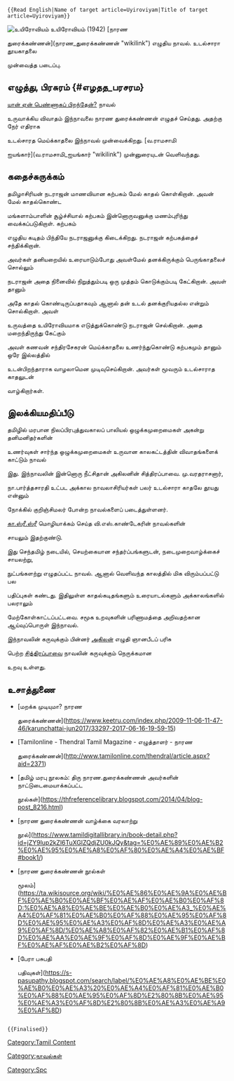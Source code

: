```{=mediawiki}
{{Read English|Name of target article=Uyiroviyam|Title of target article=Uyiroviyam}}
```
![உயிரோவியம்](உயிரோவியம்.jpg "உயிரோவியம்") உயிரோவியம் (1942) [நாரண
துரைக்கண்ணன்](நாரண_துரைக்கண்ணன் "wikilink") எழுதிய நாவல். உடல்சாரா தூயகாதலை
முன்வைத்த படைப்பு.

## எழுத்து, பிரசுரம் {#எழதத_பரசரம}

[யான் ஏன் பெண்ணாகப் பிறந்தேன்?](யான்_ஏன்_பெண்ணாகப்_பிறந்தேன்? "wikilink") நாவல்
உருவாக்கிய விவாதம் இந்நாவலை நாரண துரைக்கண்ணன் எழுதச் செய்தது. அதற்கு நேர் எதிராக
உடல்சாரத மெய்க்காதலை இந்நாவல் முன்வைக்கிறது. [வ.ராமசாமி
ஐயங்கார்](வ.ராமசாமி_ஐயங்கார் "wikilink") முன்னுரையுடன் வெளிவந்தது.

## கதைச்சுருக்கம்

தமிழாசிரியன் நடராஜன் மாணவியான கற்பகம் மேல் காதல் கொள்கிறான். அவன் மேல் காதல்கொண்ட
மங்களாம்பாளின் சூழ்ச்சியால் கற்பகம் இன்னொருவனுக்கு மணம்புரிந்து வைக்கப்படுகிறாள். கற்பகம்
எழுதிய கடிதம் பிந்தியே நடராஜனுக்கு கிடைக்கிறது. நடராஜன் கற்பகத்தைச் சந்திக்கிறான்.
அவர்கள் தனியறையில் உரையாடும்போது அவள்மேல் தனக்கிருக்கும் பெருங்காதலைச் சொல்லும்
நடராஜன் அதை நினைவில் நிறுத்தும்படி ஒரு முத்தம் கொடுக்கும்படி கேட்கிறான். அவள் தானும்
அதே காதல் கொண்டிருப்பதாகவும் ஆனால் தன் உடல் தனக்குரியதல்ல என்றும் சொல்கிறாள். அவள்
உருவத்தை உயிரோவியமாக எடுத்துக்கொண்டு நடராஜன் செல்கிறான். அதை மறைந்திருந்து கேட்கும்
அவள் கணவன் சந்திரசேகரன் மெய்க்காதலை உணர்ந்துகொண்டு கற்பகமும் தானும் ஒரே இல்லத்தில்
உடன்பிறந்தாராக வாழலாமென முடிவுசெய்கிறான். அவர்கள் மூவரும் உடல்சாராத காதலுடன்
வாழ்கிறார்கள்.

## இலக்கியமதிப்பீடு

தமிழில் மரபான நிலப்பிரபுத்துவகாலப் பாலியல் ஒழுக்கமுறைமைகள் அகன்று தனிமனிதர்களின்
உணர்வுகள் சார்ந்த ஒழுக்கமுறைமைகள் உருவான காலகட்டத்தின் விவாதங்களைக் காட்டும் நாவல்
இது. இந்நாவலின் இன்னொரு நீட்சிதான் அகிலனின் சித்திரப்பாவை. மு.வரதராசனார்,
நா.பார்த்தசாரதி உட்பட அக்கால நாவலாசிரியர்கள் பலர் உடல்சாரா காதலே தூயது என்னும்
நோக்கில் குறிஞ்சிமலர் போன்ற நாவல்களைப் படைத்துள்ளனர்.
[கா.ஸ்ரீ.ஸ்ரீ](கா.ஸ்ரீ.ஸ்ரீ "wikilink") மொழியாக்கம் செய்த வி.எஸ்.காண்டேகரின் நாவல்களின்
சாயலும் இதற்குண்டு.

இது செந்தமிழ் நடையில், செயற்கையான சந்தர்ப்பங்களுடன், நடைமுறைவாழ்க்கைச் சாயலற்று,
நுட்பங்களற்று எழுதப்பட்ட நாவல். ஆனால் வெளிவந்த காலத்தில் மிக விரும்பப்பட்டு பல
பதிப்புகள் கண்டது. இதிலுள்ள காதல்கடிதங்களும் உரையாடல்களும் அக்காலங்களில் பலராலும்
மேற்கோள்காட்டப்பட்டவை. சமூக உறவுகளின் பரிணாமத்தை அறிவதற்கான ஆய்வுப்பொருள் இந்நாவல்.

இந்நாவலின் கருவுக்கும் பின்னர் [அகிலன்](அகிலன் "wikilink") எழுதி ஞானபீடப் பரிசு
பெற்ற [சித்திரப்பாவை](சித்திரப்பாவை "wikilink") நாவலின் கருவுக்கும் நெருக்கமான
உறவு உள்ளது.

## உசாத்துணை

-   [மறக்க முடியுமா? நாரண
    துரைக்கண்ணன்](https://www.keetru.com/index.php/2009-11-06-11-47-46/karunchattai-jun2017/33297-2017-06-16-19-59-15)
-   [Tamilonline - Thendral Tamil Magazine - எழுத்தாளர் - நாரண
    துரைக்கண்ணன்](http://www.tamilonline.com/thendral/article.aspx?aid=2371)
-   [தமிழ் மரபு நூலகம்: திரு நாரண.துரைக்கண்ணன் அவர்களின் நாட்டுடைமையாக்கப்பட்ட
    நூல்கள்](https://thfreferencelibrary.blogspot.com/2014/04/blog-post_8216.html)
-   [நாரண துரைக்கண்ணன் வாழ்க்கை வரலாற்று
    நூல்](https://www.tamildigitallibrary.in/book-detail.php?id=jZY9lup2kZl6TuXGlZQdjZU0kJQy&tag=%E0%AE%89%E0%AE%B2%E0%AE%95%E0%AE%A8%E0%AF%80%E0%AE%A4%E0%AE%BF#book1/)
-   [நாரண துரைக்கண்ணன் நூல்கள்
    மூலம்](https://ta.wikisource.org/wiki/%E0%AE%86%E0%AE%9A%E0%AE%BF%E0%AE%B0%E0%AE%BF%E0%AE%AF%E0%AE%B0%E0%AF%8D:%E0%AE%A8%E0%AE%BE%E0%AE%B0%E0%AE%A3_%E0%AE%A4%E0%AF%81%E0%AE%B0%E0%AF%88%E0%AE%95%E0%AF%8D%E0%AE%95%E0%AE%A3%E0%AF%8D%E0%AE%A3%E0%AE%A9%E0%AF%8D/%E0%AE%A8%E0%AF%82%E0%AE%B1%E0%AF%8D%E0%AE%AA%E0%AE%9F%E0%AF%8D%E0%AE%9F%E0%AE%BF%E0%AE%AF%E0%AE%B2%E0%AF%8D)
-   [பேரா பசுபதி
    பதிவுகள்](https://s-pasupathy.blogspot.com/search/label/%E0%AE%A8%E0%AE%BE%E0%AE%B0%E0%AE%A3%20%E0%AE%A4%E0%AF%81%E0%AE%B0%E0%AF%88%E0%AE%95%E0%AF%8D%E2%80%8B%E0%AE%95%E0%AE%A3%E0%AF%8D%E2%80%8B%E0%AE%A3%E0%AE%A9%E0%AF%8D)

```{=mediawiki}
{{Finalised}}
```
[Category:Tamil Content](Category:Tamil_Content "wikilink")
[Category:நாவல்கள்](Category:நாவல்கள் "wikilink")
[Category:Spc](Category:Spc "wikilink")
